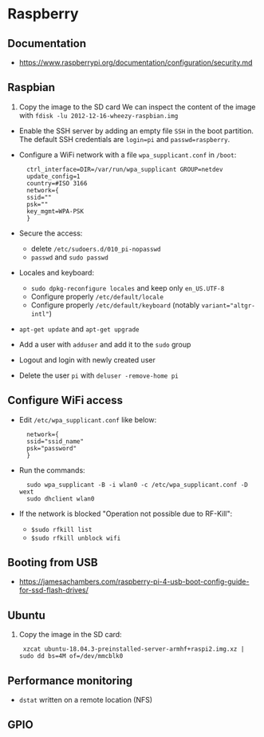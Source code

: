 # Raspberry

## Documentation

- <https://www.raspberrypi.org/documentation/configuration/security.md>

## Raspbian

1. Copy the image to the SD card
    We can inspect the content of the image with `fdisk -lu 2012-12-16-wheezy-raspbian.img`
    
- Enable the SSH server by adding an empty file `SSH` in the boot partition. The default SSH credentials are `login=pi` and `passwd=raspberry`.
    
- Configure a WiFi network with a file `wpa_supplicant.conf` in `/boot`:
    
    	ctrl_interface=DIR=/var/run/wpa_supplicant GROUP=netdev
    	update_config=1
    	country=#ISO 3166
    	network={
    	ssid=""
    	psk=""
    	key_mgmt=WPA-PSK
    	}
    
- Secure the access:
    * delete `/etc/sudoers.d/010_pi-nopasswd`
    * `passwd` and `sudo passwd`
    
- Locales and keyboard:
    * `sudo dpkg-reconfigure locales` and keep only `en_US.UTF-8`
    * Configure properly `/etc/default/locale`
    * Configure properly `/etc/default/keyboard` (notably `variant="altgr-intl"`)
    
- `apt-get update` and `apt-get upgrade`
    
- Add a user with `adduser` and add it to the `sudo` group
    
- Logout and login with newly created user
    
- Delete the user `pi` with `deluser -remove-home pi`

## Configure WiFi access

- Edit `/etc/wpa_supplicant.conf` like below:
    
    	network={
    	ssid="ssid_name"
    	psk="password"
    	}
    
- Run the commands:
    
    	sudo wpa_supplicant -B -i wlan0 -c /etc/wpa_supplicant.conf -D wext
    	sudo dhclient wlan0
    
- If the network is blocked "Operation not possible due to RF-Kill":
    * `$sudo rfkill list`
    * `$sudo rfkill unblock wifi`

## Booting from USB

- <https://jamesachambers.com/raspberry-pi-4-usb-boot-config-guide-for-ssd-flash-drives/>

## Ubuntu

1. Copy the image in the SD card:

    	xzcat ubuntu-18.04.3-preinstalled-server-armhf+raspi2.img.xz | sudo dd bs=4M of=/dev/mmcblk0

## Performance monitoring
- `dstat` written on a remote location (NFS)

## GPIO
